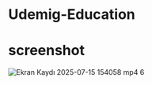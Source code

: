 # Udemig-Education
# screenshot

![Ekran Kaydı 2025-07-15 154058 mp4 6](https://github.com/user-attachments/assets/6da8603c-e7e9-424f-9254-ab80bb2537fc)
